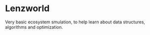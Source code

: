 # Lenzworld
Very basic ecosystem smulation, to help learn about data structures, algorithms and optimization.
